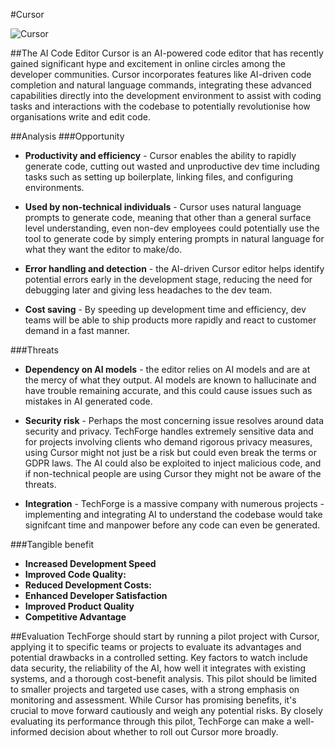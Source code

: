 #Cursor

![Cursor](https://snipboard.io/vBkIu9.jpg "Cursor")

##The AI Code Editor
Cursor is an AI-powered code editor that has recently gained significant hype and excitement in online circles among the developer communities. Cursor incorporates features like AI-driven code completion and natural language commands, integrating these advanced capabilities directly into the development environment to assist with coding tasks and interactions with the codebase to potentially revolutionise how organisations write and edit code.

##Analysis
###Opportunity
- **Productivity and efficiency** - Cursor enables the ability to rapidly generate code, cutting out wasted and unproductive dev time including tasks such as setting up boilerplate, linking files, and configuring environments.

- **Used by non-technical individuals** - Cursor uses natural language prompts to generate code, meaning that other than a general surface level understanding, even non-dev employees could potentially use the tool to generate code by simply entering prompts in natural language for what they want the editor to make/do.

- **Error handling and detection** - the AI-driven Cursor editor helps identify potential errors early in the development stage, reducing the need for debugging later and giving less headaches to the dev team.

- **Cost saving** - By speeding up development time and efficiency, dev teams will be able to ship products more rapidly and react to customer demand in a fast manner.

###Threats
- **Dependency on AI models** - the editor relies on AI models and are at the mercy of what they output. AI models are known to hallucinate and have trouble remaining accurate, and this could cause issues such as mistakes in AI generated code.

- **Security risk** - Perhaps the most concerning issue resolves around data security and privacy. TechForge handles extremely sensitive data and for projects involving clients who demand rigorous privacy measures, using Cursor might not just be a risk but could even break the terms or GDPR laws. The AI could also be exploited to inject malicious code, and if non-technical people are using Cursor they might not be aware of the threats.

- **Integration** - TechForge is a massive company with numerous projects - implementing and integrating AI to understand the codebase would take signifcant time and manpower before any code can even be generated.

###Tangible benefit
- **Increased Development Speed**
- **Improved Code Quality:**
- **Reduced Development Costs:**
- **Enhanced Developer Satisfaction**
- **Improved Product Quality**
- **Competitive Advantage**

##Evaluation
TechForge should start by running a pilot project with Cursor, applying it to specific teams or projects to evaluate its advantages and potential drawbacks in a controlled setting. Key factors to watch include data security, the reliability of the AI, how well it integrates with existing systems, and a thorough cost-benefit analysis. This pilot should be limited to smaller projects and targeted use cases, with a strong emphasis on monitoring and assessment. While Cursor has promising benefits, it's crucial to move forward cautiously and weigh any potential risks. By closely evaluating its performance through this pilot, TechForge can make a well-informed decision about whether to roll out Cursor more broadly.